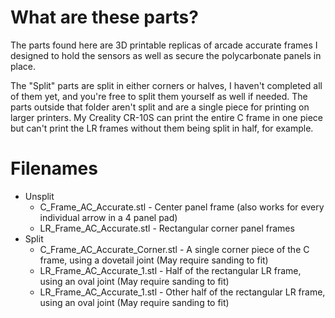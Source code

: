 # What are these parts?

The parts found here are 3D printable replicas of arcade accurate frames I designed to hold the sensors as well as secure the polycarbonate panels in place. 

The "Split" parts are split in either corners or halves, I haven't completed all of them yet, and you're free to split them yourself as well if needed. The parts outside that folder aren't split and are a single piece for printing on larger printers. My Creality CR-10S can print the entire C frame in one piece but can't print the LR frames without them being split in half, for example.

# Filenames

- Unsplit
  - C_Frame_AC_Accurate.stl - Center panel frame (also works for every individual arrow in a 4 panel pad)
  - LR_Frame_AC_Accurate.stl - Rectangular corner panel frames
- Split
  - C_Frame_AC_Accurate_Corner.stl - A single corner piece of the C frame, using a dovetail joint (May require sanding to fit)
  - LR_Frame_AC_Accurate_1.stl - Half of the rectangular LR frame, using an oval joint (May require sanding to fit)
  - LR_Frame_AC_Accurate_1.stl - Other half of the rectangular LR frame, using an oval joint (May require sanding to fit)
